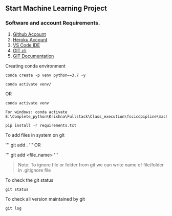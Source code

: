 ## Start Machine Learning Project

### Software and account Requirements.


1. [Github Account](https://github.com)
2. [Heroku Account](https://dashboard.heroku.com/login)
3. [VS Code IDE](https://code.visualstudio.com/download)
4. [GIT cli](https://git-scm.com/downloads)
5. [GIT Documentation](https://git-scm.com/docs/gittutorial)

Creating conda environment
```
conda create -p venv python==3.7 -y
```

```
conda activate venv/
```
OR 
```
conda activate venv

For windows: conda activate E:\Complete_python\Krishna\Fullstack\Class_execution\fscicdpipline\machine_learning_project\venv
```

```
pip install -r requirements.txt
```
To add files in system on git

'''
git add .
'''
OR

'''
git add <file_name>
'''

> Note: To ignore file or folder from git we can write name of file/folder in .gitignore file

To check the git status 
```
git status
```
To check all version maintained by git
```
git log
```